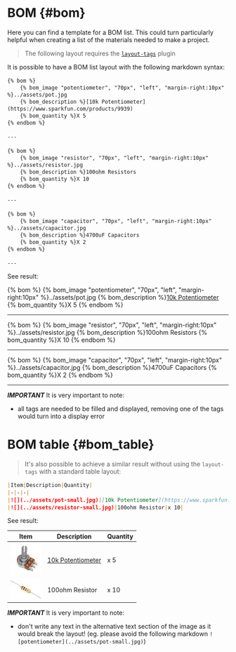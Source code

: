 # BOM {#bom}

Here you can find a template for a BOM list.
This could turn particularly helpful when creating a list of the materials needed to make a project.

> The following layout requires the [`layout-tags`](https://github.com/WeMakecc/gitbook-plugin-layout-tags) plugin

It is possible to have a BOM list layout with the following markdown syntax:
```
{% bom %}
    {% bom_image "potentiometer", "70px", "left", "margin-right:10px" %}../assets/pot.jpg
    {% bom_description %}[10k Potentiometer](https://www.sparkfun.com/products/9939)
    {% bom_quantity %}X 5
{% endbom %}

---

{% bom %}
    {% bom_image "resistor", "70px", "left", "margin-right:10px" %}../assets/resistor.jpg
    {% bom_description %}100ohm Resistors
    {% bom_quantity %}X 10
{% endbom %}

---

{% bom %}
    {% bom_image "capacitor", "70px", "left", "margin-right:10px" %}../assets/capacitor.jpg
    {% bom_description %}4700uF Capacitors
    {% bom_quantity %}X 2
{% endbom %}

---
```

See result:

{% bom %}
    {% bom_image "potentiometer", "70px", "left", "margin-right:10px" %}../assets/pot.jpg
    {% bom_description %}[10k Potentiometer](https://www.sparkfun.com/products/9939)
    {% bom_quantity %}X 5
{% endbom %}

---

{% bom %}
    {% bom_image "resistor", "70px", "left", "margin-right:10px" %}../assets/resistor.jpg
    {% bom_description %}100ohm Resistors
    {% bom_quantity %}X 10
{% endbom %}

---

{% bom %}
    {% bom_image "capacitor", "70px", "left", "margin-right:10px" %}../assets/capacitor.jpg
    {% bom_description %}4700uF Capacitors
    {% bom_quantity %}X 2
{% endbom %}

---


**_IMPORTANT_** It is very important to note:
- all tags are needed to be filled and displayed, removing one of the tags would turn into a display error


# BOM table {#bom_table}

> It's also possible to achieve a similar result without using the `layout-tags` with a standard table layout:
```markdown
|Item|Description|Quantity|
|-|-|-|
|![](../assets/pot-small.jpg)|[10k Potentiometer](https://www.sparkfun.com/products/9939)|x 5|
|![](../assets/resistor-small.jpg)|100ohm Resistor|x 10|
```

See result:

|Item|Description|Quantity|
|-|-|-|
|![](../assets/pot-small.jpg)|[10k Potentiometer](https://www.sparkfun.com/products/9939)|x 5|
|![](../assets/resistor-small.jpg)|100ohm Resistor|x 10|


**_IMPORTANT_** It is very important to note:
- don't write any text in the alternative text section of the image as it would break the layout! (eg. please avoid the following markdown `![potentiometer](../assets/pot-small.jpg)`)














